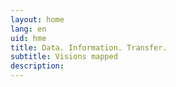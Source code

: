 ```yaml
---
layout: home
lang: en
uid: hme
title: Data. Information. Transfer.
subtitle: Visions mapped
description: 
---
```

